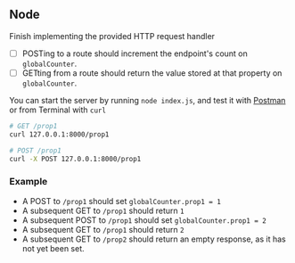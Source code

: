 ## Node

Finish implementing the provided HTTP request handler

- [ ] POSTing to a route should increment the endpoint's count on `globalCounter`.
- [ ] GETting from a route should return the value stored at that property on `globalCounter`.

You can start the server by running `node index.js`, and test it with [Postman](https://www.getpostman.com/) or from Terminal with `curl`

```sh
# GET /prop1
curl 127.0.0.1:8000/prop1

# POST /prop1
curl -X POST 127.0.0.1:8000/prop1
```

### Example

- A POST to `/prop1` should set `globalCounter.prop1 = 1`
- A subsequent GET to `/prop1` should return `1`
- A subsequent POST to `/prop1` should set `globalCounter.prop1 = 2`
- A subsequent GET to `/prop1` should return `2`
- A subsequent GET to `/prop2` should return an empty response, as it has not yet been set.
